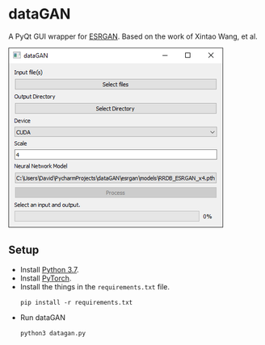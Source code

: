 # dataGAN

A PyQt GUI wrapper for [ESRGAN](https://github.com/xinntao/ESRGAN). Based on the work of Xintao Wang, et al.

![screenshot](screenshot.png)

## Setup

* Install [Python 3.7](https://www.python.org/).
* Install [PyTorch](https://pytorch.org/get-started/locally/).
* Install the things in the `requirements.txt` file.
    ```
    pip install -r requirements.txt
    ```
* Run dataGAN
    ```
    python3 datagan.py
    ```

